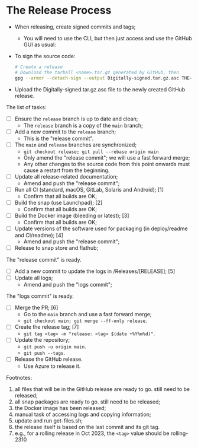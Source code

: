 # The Release Process

- When releasing, create signed commits and tags;
  - You will need to use the CLI, but then just access and use the GitHub GUI as usual:
- To sign the source code:

  ```bash
  # Create a release
  # Download the tarball <name>.tar.gz generated by GitHub, then
  gpg --armor --detach-sign --output Digitally-signed.tar.gz.asc THE-DOWNLOADED-TARBALL-RELEASE-FILE.tar.gz
  ```

- Upload the Digitally-signed.tar.gz.asc file to the newly created GitHub release.

The list of tasks:

- [ ] Ensure the `release` branch is up to date and clean;
  - The `release` branch is a copy of the `main` branch;
- [ ] Add a new commit to the `release` branch;
  - This is the "release commit".
- [ ] The `main` and `release` branches are synchronized;
  - `git checkout release; git pull --rebase origin main`
  - Only amend the "release commit"; we will use a fast forward merge;
  - Any other changes to the source code from this point onwards must cause a restart from the beginning.
- [ ] Update all release-related documentation;
  - Amend and push the "release commit";
- [ ] Run all CI (standard, macOS, GitLab, Solaris and Android); [1]
  - Confirm that all builds are OK;
- [ ] Build the snap (use Launchpad); [2]
  - Confirm that all builds are OK;
- [ ] Build the Docker image (bleeding or latest); [3]
  - Confirm that all builds are OK;
- [ ] Update versions of the software used for packaging (in deploy/readme and CI/readme); [4]
  - Amend and push the "release commit";
- [ ] Release to snap store and flathub;

The "release commit" is ready.

- [ ] Add a new commit to update the logs in /Releases/[RELEASE]; [5]
- [ ] Update all logs;
  - Amend and push the "logs commit";

The "logs commit" is ready.

- [ ] Merge the PR; [6]
  - Go to the `main` branch and use a fast forward merge;
  - `git checkout main; git merge --ff-only release`.
- [ ] Create the release tag; [7]
  - `git tag <tag> -m "release: <tag> $(date +%Y%m%d)"`.
- [ ] Update the repository;
  - `git push -u origin main`.
  - `git push --tags`.
- [ ] Release the GitHub release.
  - Use Azure to release it.

Footnotes:

1. all files that will be in the GitHub release are ready to go. still need to be released;
2. all snap packages are ready to go. still need to be released;
3. the Docker image has been released;
4. manual task of accessing logs and copying information;
5. update and run get-files.sh;
6. the release itself is based on the last commit and its git tag.
7. e.g., for a rolling release in Oct 2023, the `<tag>` value should be rolling-2310
